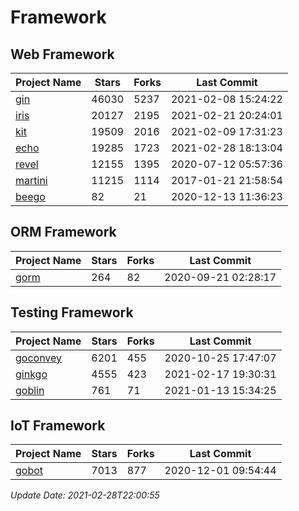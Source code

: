# Framework

## Web Framework
| Project Name | Stars | Forks | Last Commit |
| ------------ | ----- | ----- | ----------- |
| [gin](https://github.com/gin-gonic/gin) | 46030 | 5237 | 2021-02-08 15:24:22 |
| [iris](https://github.com/kataras/iris) | 20127 | 2195 | 2021-02-21 20:24:01 |
| [kit](https://github.com/go-kit/kit) | 19509 | 2016 | 2021-02-09 17:31:23 |
| [echo](https://github.com/labstack/echo) | 19285 | 1723 | 2021-02-28 18:13:04 |
| [revel](https://github.com/revel/revel) | 12155 | 1395 | 2020-07-12 05:57:36 |
| [martini](https://github.com/go-martini/martini) | 11215 | 1114 | 2017-01-21 21:58:54 |
| [beego](https://github.com/astaxie/beego) | 82 | 21 | 2020-12-13 11:36:23 |

## ORM Framework
| Project Name | Stars | Forks | Last Commit |
| ------------ | ----- | ----- | ----------- |
| [gorm](https://github.com/jinzhu/gorm) | 264 | 82 | 2020-09-21 02:28:17 |

## Testing Framework
| Project Name | Stars | Forks | Last Commit |
| ------------ | ----- | ----- | ----------- |
| [goconvey](https://github.com/smartystreets/goconvey) | 6201 | 455 | 2020-10-25 17:47:07 |
| [ginkgo](https://github.com/onsi/ginkgo) | 4555 | 423 | 2021-02-17 19:30:31 |
| [goblin](https://github.com/franela/goblin) | 761 | 71 | 2021-01-13 15:34:25 |

## IoT Framework
| Project Name | Stars | Forks | Last Commit |
| ------------ | ----- | ----- | ----------- |
| [gobot](https://github.com/hybridgroup/gobot) | 7013 | 877 | 2020-12-01 09:54:44 |

*Update Date: 2021-02-28T22:00:55*